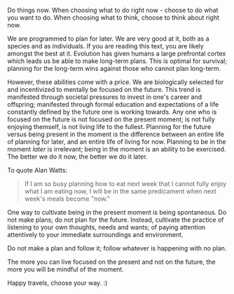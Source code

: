 Do things now. When choosing what to do right now - choose to do what you want to do. When choosing what to think, choose to think about right now. 

We are programmed to plan for later. We are very good at it, both as a species and as individuals. If you are reading this text, you are likely amongst the best at it. Evolution has given humans a large prefrontal cortex which leads us be able to make long-term plans. This is optimal for survival; planning for the long-term wins against those who cannot plan long-term. 

However, these abilities come with a price. We are biologically selected for and incentivized to mentally be focused on the future. This trend is manifested through societal pressures to invest in one's career and offspring; manifested through formal education and expectations of a life constantly defined by the future one is working towards. Any one who is focused on the future is not focused on the present moment; is not fully enjoying themself, is not living life to the fullest. Planning for the future versus being present in the moment is the difference between an entire life of planning for later, and an entire life of living for now. Planning to be in the moment _later_ is irrelevant; being in the moment is an ability to be exercised. The better we do it now, the better we do it later. 

To quote Alan Watts: 

<blockquote>If I am so busy planning how to eat next week that I cannot fully enjoy what I am eating now, I will be in the same predicament when next week's meals become "now."
</blockquote>

One way to cultivate being in the present moment is being spontaneous. Do not make plans; do not plan for the future. Instead, cultivate the practice of listening to your own thoughts, needs and wants; of paying attention attentively to your immediate surroundings and environment. 

Do not make a plan and follow it; follow whatever is happening with no plan. 

The more you can live focused on the present and not on the future, the more you will be mindful of the moment.

Happy travels, choose your way. :) 